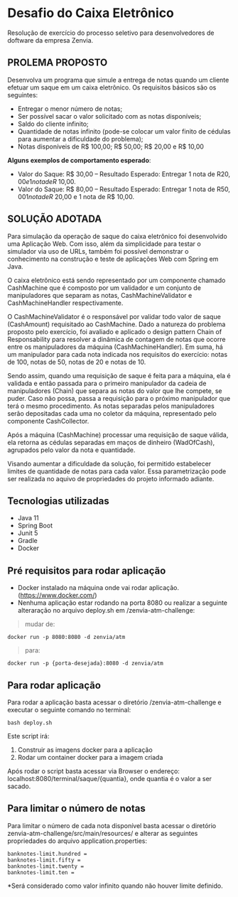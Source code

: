 # Desafio do Caixa Eletrônico

Resolução de exercício do processo seletivo para desenvolvedores de doftware da empresa Zenvia.

## PROLEMA PROPOSTO
Desenvolva um programa que simule a entrega de notas quando um cliente efetuar um saque em um caixa eletrônico. Os requisitos básicos são os seguintes:

 - Entregar o menor número de notas;
 - Ser possível sacar o valor solicitado com as notas disponíveis;
 - Saldo do cliente infinito;
 - Quantidade de notas infinito (pode-se colocar um valor finito de cédulas para aumentar a dificuldade do problema);
 - Notas disponíveis de R$ 100,00; R$ 50,00; R$ 20,00 e R$ 10,00

**Alguns exemplos de comportamento esperado**:
 - Valor do Saque: R$ 30,00 – Resultado Esperado: Entregar 1 nota de R$20,00 e 1 nota de R$ 10,00.
 - Valor do Saque: R$ 80,00 – Resultado Esperado: Entregar 1 nota de R$50,00 1 nota de R$ 20,00 e 1 nota de R$ 10,00.


## SOLUÇÃO ADOTADA
Para simulação da operação de saque do caixa eletrônico foi desenvolvido uma Aplicação Web. Com isso, além da simplicidade para testar o simulador via uso de URLs, também foi possível demonstrar o conhecimento na construção e teste de aplicações Web com Spring em Java.

O caixa eletrônico está sendo representado por um componente chamado CashMachine que é composto por um validador e um conjunto de manipuladores que separam as notas, CashMachineValidator e CashMachineHandler respectivamente. 

O CashMachineValidator é o responsável por validar todo valor de saque (CashAmount) requisitado ao CashMachine. Dado a natureza do problema proposto pelo exercício, foi avaliado e aplicado o design pattern Chain of Responsability para resolver a dinâmica de contagem de notas que ocorre entre os manipuladores da máquina (CashMachineHandler). Em suma, há um manipulador para cada nota indicada nos requisitos do exercício: notas de 100, notas de 50, notas de 20 e notas de 10. 

Sendo assim, quando uma requisição de saque é feita para a máquina, ela é validada e então passada para o primeiro manipulador da cadeia de manipuladores (Chain) que separa as notas do valor que lhe compete, se puder. Caso não possa, passa a requisição para o próximo manipulador que terá o mesmo procedimento. As notas separadas pelos manipuladores serão depositadas cada uma no coletor da máquina, representado pelo componente CashCollector.

Após a máquina (CashMachine) processar uma requisição de saque válida, ela retorna as cédulas separadas em maços de dinheiro (WadOfCash), agrupados pelo valor da nota e quantidade. 

Visando aumentar a dificuldade da solução, foi permitido estabelecer limites de quantidade de notas para cada valor. Essa parametrização pode ser realizada no aquivo de propriedades do projeto informado adiante.
 
## Tecnologias utilizadas
- Java 11
- Spring Boot
- Junit 5
- Gradle
- Docker

## Pré requisitos para rodar aplicação
- Docker instalado na máquina onde vai rodar aplicação. (https://www.docker.com/)
- Nenhuma aplicação estar rodando na porta 8080 ou realizar a seguinte alteraração no arquivo deploy.sh em /zenvia-atm-challenge:  

> mudar de:

```
docker run -p 8080:8080 -d zenvia/atm 
```
> para:

```
docker run -p {porta-desejada}:8080 -d zenvia/atm 
```

## Para rodar aplicação
Para rodar a aplicação basta acessar o diretório /zenvia-atm-challenge e executar o seguinte comando no terminal:

```
bash deploy.sh
```

Este script irá:
1. Construir as imagens docker para a aplicação
2. Rodar um container docker para a imagem criada

Após rodar o script basta acessar via Browser o endereço: localhost:8080/terminal/saque/{quantia}, onde quantia é o valor a ser sacado.  

## Para limitar o número de notas
Para limitar o número de cada nota disponível basta acessar o diretório zenvia-atm-challenge/src/main/resources/ e alterar as seguintes propriedades do arquivo application.properties:

```
banknotes-limit.hundred = 
banknotes-limit.fifty = 
banknotes-limit.twenty = 
banknotes-limit.ten = 
```

*Será considerado como valor infinito quando não houver limite definido.
